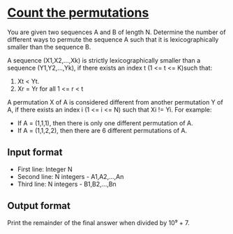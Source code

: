 # [Count the permutations][link]

You are given two sequences A and B of length N. Determine the number of different ways to permute the sequence A such that it is lexicographically smaller than the sequence B.

A sequence (X1,X2,...,Xk) is strictly lexicographically smaller than a sequence (Y1,Y2,...,Yk), if there exists an index t (1 <= t <= K)such that:

1. Xt < Yt.
2. Xr = Yr for all 1 <= r < t

A permutation X of A is considered different from another permutation Y of A, if there exists an index i (1 <= i <= N) such that Xi != Yi. For example:

- If A = (1,1,1), then there is only one different permutation of A.
- If A = (1,1,2,2), then there are 6 different permutations of A.

## Input format

- First line: Integer N
- Second line: N integers - A1,A2,...,An
- Third line: N integers - B1,B2,...,Bn

## Output format

Print the remainder of the final answer when divided by 10⁹ + 7.

[link]: https://www.hackerearth.com/practice/data-structures/advanced-data-structures/fenwick-binary-indexed-trees/practice-problems/algorithm/count-the-permutations-06ecd021/

